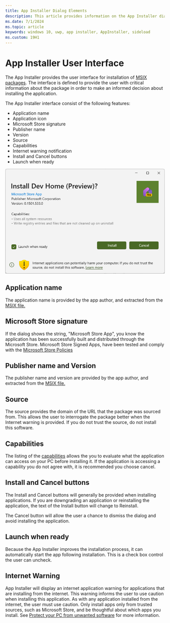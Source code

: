 ```yaml
---
title: App Installer Dialog Elements
description: This article provides information on the App Installer dialog.
ms.date: 7/1/2024
ms.topic: article
keywords: windows 10, uwp, app installer, AppInstaller, sideload
ms.custom: 19H1
---
```


# App Installer User Interface
The App Installer provides the user interface for installation of [MSIX packages](https://learn.microsoft.com/en-us/windows/msix/overview). The interface is defined to provide the user with critical information about the package in order to make an informed decision about installing the application.

The App Installer interface consist of the following features:

* Application name
* Application icon
* Microsoft Store signature
* Publisher name
* Version
* Source
* Capabilities
* Internet warning notification
* Install and Cancel buttons
* Launch when ready

![Smart Dialog](./images/app-installer-ui-dialog.png)

## Application name
The application name is provided by the app author, and extracted from the [MSIX file.](https://learn.microsoft.com/en-us/windows/msix/overview)

## Microsoft Store signature
If the dialog shows the string, "Microsoft Store App", you know the application has been successfully built and distributed through the Microsoft Store. Microsoft Store Signed Apps, have been tested and comply with the [Microsoft Store Policies](https://learn.microsoft.com/en-us/windows/apps/publish/store-policies)

## Publisher name and Version
The publisher name and version are provided by the app author, and extracted from the [MSIX file.](https://learn.microsoft.com/en-us/windows/msix/overview)

## Source
The source provides the domain of the URL that the package was sourced from. This allows the user to interrogate the package better when the Internet warning is provided. If you do not trust the source, do not install this software.

## Capabilities
The listing of the [capabilities](https://learn.microsoft.com/en-us/windows/uwp/packaging/app-capability-declarations) allows the you to evaluate what the application can access on your PC before installing it. If the application is accessing a capability you do not agree with, it is recommended you choose cancel.

## Install and Cancel buttons
The Install and Cancel buttons will generally be provided when installing applications. If you are downgrading an application or reinstalling the application, the text of the Install button will change to Reinstall.

The Cancel button will allow the user a chance to dismiss the dialog and avoid installing the application.

## Launch when ready
Because the App Installer improves the installation process, it can automatically start the app following installation. This is a check box control the user can uncheck.

## Internet Warning
App Installer will display an internet application warning for applications that are installing from the internet. This warning informs the user to use caution when installing this application. As with any application installed from the internet, the user must use caution. Only install apps only from trusted sources, such as Microsoft Store, and be thoughtful about which apps you install. 
See [Protect your PC from unwanted software](https://support.microsoft.com/en-us/windows/protect-your-pc-from-unwanted-software-074a2d74-02db-03dd-8340-9e1822377856) for more information.




